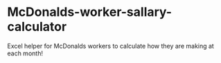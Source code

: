 # McDonalds-worker-sallary-calculator
Excel helper for McDonalds workers to calculate how they are making at each month!
